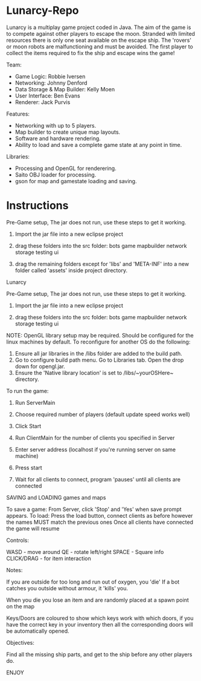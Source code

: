 # Lunarcy-Repo 

Lunarcy is a multiplay game project coded in Java.
The aim of the game is to compete against other players to escape the moon. Stranded with limited resources there is only one seat available on the escape ship. The 'rovers' or moon robots are malfunctioning and must be avoided. The first player to collect the items required to fix the ship and escape wins the game!

Team:
- Game Logic: Robbie Iversen
- Networking: Johnny Denford
- Data Storage & Map Builder: Kelly Moen
- User Interface: Ben Evans
- Renderer: Jack Purvis

Features:
- Networking with up to 5 players.
- Map builder to create unique map layouts.
- Software and hardware rendering.
- Ability to load and save a complete game state at any point in time.

Libraries:
- Processing and OpenGL for renderering.
- Saito OBJ loader for processing.
- gson for map and gamestate loading and saving.


# Instructions

Pre-Game setup, 
The jar does not run, use these steps to get it working.

1. Import the jar file into a new eclipse project

2. drag these folders into the src folder:
   bots
   game
   mapbuilder
   network
   storage
   testing
   ui
3. drag the remaining folders except for 'libs' and 'META-INF' into a new folder called 'assets' inside project directory.

Lunarcy

Pre-Game setup, 
The jar does not run, use these steps to get it working.

1. Import the jar file into a new eclipse project

2. drag these folders into the src folder:
   bots
   game
   mapbuilder
   network
   storage
   testing
   ui

NOTE: OpenGL library setup may be required.
Should be configured for the linux machines by default. To reconfigure for another OS do the following:
1. Ensure all jar libraries in the /libs folder are added to the build path.
2. Go to configure build path menu. Go to Libraries tab. Open the drop down for opengl.jar.
3. Ensure the 'Native library location' is set to /libs/~yourOSHere~ directory.

To run the game:

1. Run ServerMain
2. Choose required number of players (default update speed works well)
3. Click Start

4. Run ClientMain for the number of clients you specified in Server
5. Enter server address (localhost if you're running server on same machine)
5. Press start
6. Wait for all clients to connect, program 'pauses' until all clients are connected


SAVING and LOADING games and maps

To save a game:
  From Server, click 'Stop' and 'Yes' when save prompt appears.
To load:
  Press the load button, connect clients as before however the 
  names MUST match the previous ones
  Once all clients have connected the game will resume

Controls:

WASD  - move around
QE - rotate left/right
SPACE - Square info
CLICK/DRAG - for item interaction

Notes:

If you are outside for too long and run out of oxygen, you 'die'
If a bot catches you outside without armour, it 'kills' you.

When you die you lose an item and are randomly placed at a spawn point on the map

Keys/Doors are coloured to show which keys work with which doors, if you have
the correct key in your inventory then all the corresponding doors will be automatically
opened.

Objectives:

Find all the missing ship parts, and get to the ship before any other players do.

ENJOY
